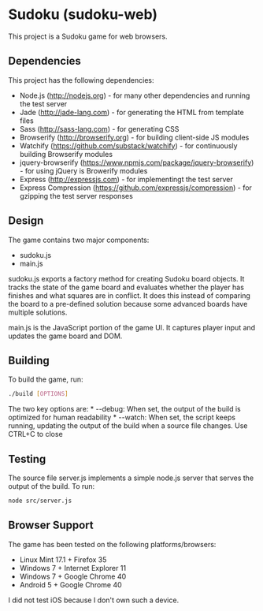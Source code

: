# Sudoku (sudoku-web)

This project is a Sudoku game for web browsers.

## Dependencies

This project has the following dependencies:
   * Node.js (http://nodejs.org) - for many other dependencies and running the test server
   * Jade (http://jade-lang.com) - for generating the HTML from template files
   * Sass (http://sass-lang.com) - for generating CSS
   * Browserify (http://browserify.org) - for building client-side JS modules
   * Watchify (https://github.com/substack/watchify) - for continuously building Browserify modules
   * jquery-browserify (https://www.npmjs.com/package/jquery-browserify) - for using jQuery is Browerify modules
   * Express (http://expressjs.com) - for implementingt the test server
   * Express Compression (https://github.com/expressjs/compression) - for gzipping the test server responses

## Design

The game contains two major components:
   * sudoku.js
   * main.js

sudoku.js exports a factory method for creating Sudoku board objects. It tracks the state of the game board and evaluates whether the player has finishes and what squares are in conflict. It does this instead of comparing the board to a pre-defined solution because some advanced boards have multiple solutions.

main.js is the JavaScript portion of the game UI. It captures player input and updates the game board and DOM.

## Building

To build the game, run:

```bash
./build [OPTIONS]
```

The two key options are:
    * --debug: When set, the output of the build is optimized for human readability
    * --watch: When set, the script keeps running, updating the output of the build when a source file changes. Use CTRL+C to close

## Testing

The source file server.js implements a simple node.js server that serves the output of the build. To run:

```bash
node src/server.js
```
## Browser Support

The game has been tested on the following platforms/browsers:
   * Linux Mint 17.1 + Firefox 35
   * Windows 7 + Internet Explorer 11
   * Windows 7 + Google Chrome 40
   * Android 5 + Google Chrome 40

I did not test iOS because I don't own such a device.

